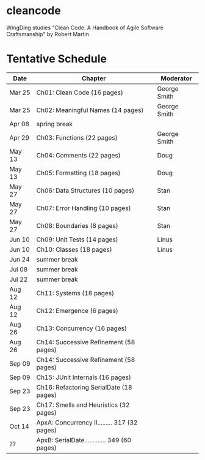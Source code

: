 # cleancode
WingDing studies "Clean Code.  A Handbook of Agile Software Craftsmanship" by Robert Martin

# Tentative Schedule 

| Date | Chapter | Moderator |
|------|---------|-----------|
|Mar 25|Ch01: Clean Code (16 pages)|George Smith|
|Mar 25|Ch02: Meaningful Names (14 pages)|George Smith|
|Apr 08|spring break||
|Apr 29|Ch03: Functions (22 pages)|George Smith|
|May 13|Ch04: Comments (22 pages)|Doug|
|May 13|Ch05: Formatting (18 pages)|Doug|
|May 27|Ch06: Data Structures (10 pages)|Stan|
|May 27|Ch07: Error Handling (10 pages)|Stan|
|May 27|Ch08: Boundaries (8 pages)|Stan|
|Jun 10|Ch09: Unit Tests (14 pages)|Linus|
|Jun 10|Ch10: Classes (18 pages)|Linus|
|Jun 24|summer break|
|Jul 08|summer break|
|Jul 22|summer break|
|Aug 12|Ch11: Systems (18 pages)|
|Aug 12|Ch12: Emergence (6 pages)|
|Aug 26|Ch13: Concurrency (16 pages)|
|Aug 26|Ch14: Successive Refinement (58 pages)|
|Sep 09|Ch14: Successive Refinement (58 pages)|
|Sep 09|Ch15: JUnit Internals (16 pages)|
|Sep 23|Ch16: Refactoring SerialDate (18 pages)|
|Sep 23|Ch17: Smells and Heuristics (32 pages)|
|Oct 14|ApxA:  Concurrency II......... 317 (32 pages)|
|??|ApxB:  SerialDate............. 349 (60 pages)|

